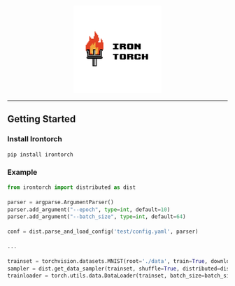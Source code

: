 <p align="center">
  <img src=/assets/irontorch_text.png width=200>
</p>

--------------------------------------------------------------------------------


## Getting Started
### Install Irontorch
```
pip install irontorch
```

### Example

```python
from irontorch import distributed as dist

parser = argparse.ArgumentParser()
parser.add_argument("--epoch", type=int, default=10)
parser.add_argument("--batch_size", type=int, default=64)

conf = dist.parse_and_load_config('test/config.yaml', parser)

...

trainset = torchvision.datasets.MNIST(root='./data', train=True, download=True, transform=transform)
sampler = dist.get_data_sampler(trainset, shuffle=True, distributed=distributed)
trainloader = torch.utils.data.DataLoader(trainset, batch_size=batch_size, sampler=sampler)
```

